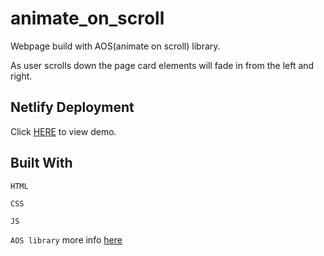 # animate_on_scroll

Webpage build with AOS(animate on scroll) library.

As user scrolls down the page card elements will fade in from the left and right.

## Netlify Deployment

Click [HERE](https://modest-hypatia-4402f4.netlify.com) to view demo.

## Built With

`HTML`

`CSS`

`JS`

`AOS library` more info [here](https://github.com/michalsnik/aos)
